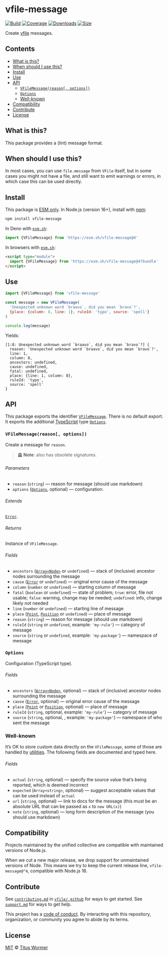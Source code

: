 ﻿# vfile-message

[![Build][badge-build-image]][badge-build-url]
[![Coverage][badge-coverage-image]][badge-coverage-url]
[![Downloads][badge-downloads-image]][badge-downloads-url]
[![Size][badge-size-image]][badge-size-url]

Create [vfile][github-vfile] messages.

## Contents

* [What is this?](#what-is-this)
* [When should I use this?](#when-should-i-use-this)
* [Install](#install)
* [Use](#use)
* [API](#api)
  * [`VFileMessage(reason[, options])`](#vfilemessagereason-options)
  * [`Options`](#options)
  * [Well-known](#well-known)
* [Compatibility](#compatibility)
* [Contribute](#contribute)
* [License](#license)

## What is this?

This package provides a (lint) message format.

## When should I use this?

In most cases,
you can use `file.message` from `VFile` itself,
but in some cases you might not have a file,
and still want to emit warnings or errors,
in which case this can be used directly.

## Install

This package is [ESM only][github-gist-esm].
In Node.js (version 16+),
install with [npm][npmjs-install]:

```sh
npm install vfile-message
```

In Deno with [`esm.sh`][esmsh]:

```js
import {VFileMessage} from 'https://esm.sh/vfile-message@4'
```

In browsers with [`esm.sh`][esmsh]:

```html
<script type="module">
  import {VFileMessage} from 'https://esm.sh/vfile-message@4?bundle'
</script>
```

## Use

```js
import {VFileMessage} from 'vfile-message'

const message = new VFileMessage(
  'Unexpected unknown word `braavo`, did you mean `bravo`?',
  {place: {column: 8, line: 1}, ruleId: 'typo', source: 'spell'}
)

console.log(message)
```

Yields:

```text
[1:8: Unexpected unknown word `braavo`, did you mean `bravo`?] {
  reason: 'Unexpected unknown word `braavo`, did you mean `bravo`?',
  line: 1,
  column: 8,
  ancestors: undefined,
  cause: undefined,
  fatal: undefined,
  place: {line: 1, column: 8},
  ruleId: 'typo',
  source: 'spell'
}
```

## API

This package exports the identifier [`VFileMessage`][api-vfile-message].
There is no default export.
It exports the additional [TypeScript][] type [`Options`][api-options].

### `VFileMessage(reason[, options])`

Create a message for `reason`.

> 🪦 **Note**: also has obsolete signatures.

###### Parameters

* `reason` (`string`)
  — reason for message (should use markdown)
* `options` ([`Options`][api-options], optional)
  — configuration.

###### Extends

[`Error`][developer-mozilla-error].

###### Returns

Instance of `VFileMessage`.

###### Fields

* `ancestors` ([`Array<Node>`][github-unist-node] or `undefined`)
  — stack of (inclusive) ancestor nodes surrounding the message
* `cause` ([`Error`][developer-mozilla-error] or `undefined`)
  — original error cause of the message
* `column` (`number` or `undefined`)
  — starting column of message
* `fatal` (`boolean` or `undefined`)
  — state of problem; `true`: error, file not usable; `false`: warning,
  change may be needed; `undefined`: info, change likely not needed
* `line` (`number` or `undefined`)
  — starting line of message
* `place` ([`Point`][github-unist-point], [`Position`][github-unist-position]
  or `undefined`)
  — place of message
* `reason` (`string`)
  — reason for message (should use markdown)
* `ruleId` (`string` or `undefined`, example: `'my-rule'`)
  — category of message
* `source` (`string` or `undefined`, example: `'my-package'`)
  — namespace of message

### `Options`

Configuration (TypeScript type).

###### Fields

* `ancestors` ([`Array<Node>`][github-unist-node], optional)
  — stack of (inclusive) ancestor nodes surrounding the message
* `cause` ([`Error`][developer-mozilla-error], optional)
  — original error cause of the message
* `place` ([`Point`][github-unist-point] or [`Position`][github-unist-position],
  optional)
  — place of message
* `ruleId` (`string`, optional, example: `'my-rule'`)
  — category of message
* `source` (`string`, optional, , example: `'my-package'`)
  — namespace of who sent the message

### Well-known

It’s OK to store custom data directly on the `VFileMessage`, some of those are
handled by [utilities][github-vfile-util].
The following fields are documented and typed here.

###### Fields

* `actual` (`string`, optional)
  — specify the source value that’s being reported, which is deemed incorrect
* `expected` (`Array<string>`, optional)
  — suggest acceptable values that can be used instead of `actual`
* `url` (`string`, optional)
  — link to docs for the message (this must be an absolute URL that can be
  passed as `x` to `new URL(x)`)
* `note` (`string`, optional)
  — long form description of the message (you should use markdown)

## Compatibility

Projects maintained by the unified collective are compatible with maintained
versions of Node.js.

When we cut a new major release, we drop support for unmaintained versions of
Node.
This means we try to keep the current release line, `vfile-message@^4`,
compatible with Node.js 16.

## Contribute

See [`contributing.md`][health-contributing] in [`vfile/.github`][health]
for ways to get started.
See [`support.md`][health-support] for ways to get help.

This project has a [code of conduct][health-coc].
By interacting with this repository,
organization,
or community you agree to abide by its terms.

## License

[MIT][file-license] © [Titus Wormer][wooorm]

<!-- Definitions -->

[api-options]: #options

[api-vfile-message]: #vfilemessagereason-options

[badge-build-image]: https://github.com/vfile/vfile-message/workflows/main/badge.svg

[badge-build-url]: https://github.com/vfile/vfile-message/actions

[badge-coverage-image]: https://img.shields.io/codecov/c/github/vfile/vfile-message.svg

[badge-coverage-url]: https://codecov.io/github/vfile/vfile-message

[badge-downloads-image]: https://img.shields.io/npm/dm/vfile-message.svg

[badge-downloads-url]: https://www.npmjs.com/package/vfile-message

[badge-size-image]: https://img.shields.io/bundlejs/size/vfile-message

[badge-size-url]: https://bundlejs.com/?q=vfile-message

[developer-mozilla-error]: https://developer.mozilla.org/en-US/docs/Web/JavaScript/Reference/Global_Objects/Error

[esmsh]: https://esm.sh

[file-license]: license

[github-gist-esm]: https://gist.github.com/sindresorhus/a39789f98801d908bbc7ff3ecc99d99c

[github-unist-node]: https://github.com/syntax-tree/unist#node

[github-unist-point]: https://github.com/syntax-tree/unist#point

[github-unist-position]: https://github.com/syntax-tree/unist#position

[github-vfile]: https://github.com/vfile/vfile

[github-vfile-util]: https://github.com/vfile/vfile#utilities

[health]: https://github.com/vfile/.github

[health-coc]: https://github.com/vfile/.github/blob/main/code-of-conduct.md

[health-contributing]: https://github.com/vfile/.github/blob/main/contributing.md

[health-support]: https://github.com/vfile/.github/blob/main/support.md

[npmjs-install]: https://docs.npmjs.com/cli/install

[typescript]: https://www.typescriptlang.org

[wooorm]: https://wooorm.com

